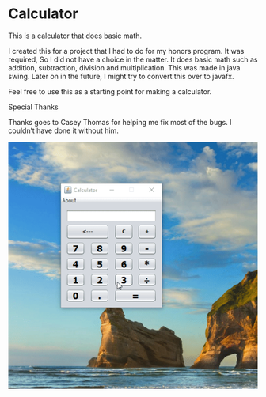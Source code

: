# Calculator


This is a calculator that does basic math. 

I created this for a project that I had to do for my honors program. It was required, So I did not have a choice in the matter. 
It does basic math such as addition, subtraction, division and multiplication.  This was made in java swing. Later on in the future, I might try to convert this over to javafx. 

Feel free to use this as a starting point for making a calculator. 

Special Thanks 

Thanks goes to Casey Thomas for helping me fix most of the bugs.  I couldn’t have done it without him. 

![alt text](https://github.com/MantieReid/calculator/blob/master/1_2.gif)
